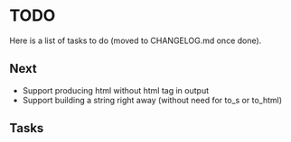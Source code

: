 # TODO

Here is a list of tasks to do (moved to CHANGELOG.md once done). 

## Next 

- Support producing html without html tag in output
- Support building a string right away (without need for to_s or to_html)

## Tasks
